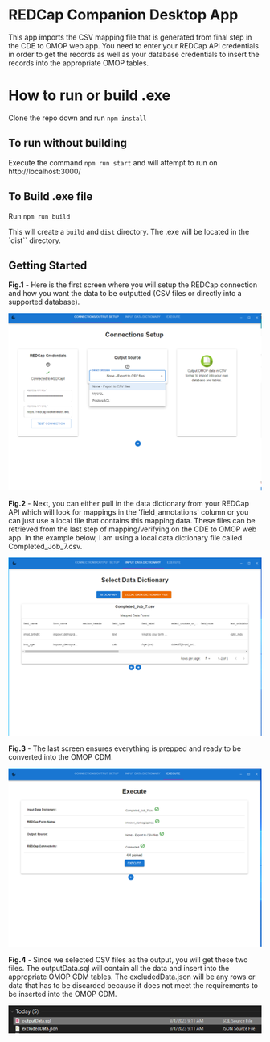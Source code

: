 # REDCap Companion Desktop App

This app imports the CSV mapping file that is generated from final step in the CDE to OMOP web app. You need to enter your REDCap API credentials in order to get the records as well as your database credentials to insert the records into the appropriate OMOP tables.

# How to run or build .exe

Clone the repo down and run `npm install`

## To run without building

Execute the command `npm run start` and will attempt to run on http://localhost:3000/

## To Build .exe file

Run `npm run build`

This will create a `build` and `dist` directory. The .exe will be located in the `dist`` directory.

## Getting Started
**Fig.1** - Here is the first screen where you will setup the REDCap connection and how you want the data to be outputted (CSV files or directly into a supported database).

![Connections Setup Screen](./src/images/docs/desktop-comp-connections-setup.png)


**Fig.2** - Next, you can either pull in the data dictionary from your REDCap API which will look for mappings in the 'field_annotations' column or you can just use a local file that contains this mapping data. These files can be retrieved from the last step of mapping/verifying on the CDE to OMOP web app. In the example below, I am using a local data dictionary file called Completed_Job_7.csv.

![Select Data Dictionary Screen](./src/images/docs/desktop-comp-select-data-dict.png)

**Fig.3** - The last screen ensures everything is prepped and ready to be converted into the OMOP CDM.

![Execute Screen](./src/images/docs/desktop-comp-execute.png)

**Fig.4** - Since we selected CSV files as the output, you will get these two files. The outputData.sql will contain all the data and insert into the appropriate OMOP CDM tables. The excludedData.json will be any rows or data that has to be discarded because it does not meet the requirements to be inserted into the OMOP CDM.

![Output Files](./src/images/docs/desktop-comp-output-files.png)


